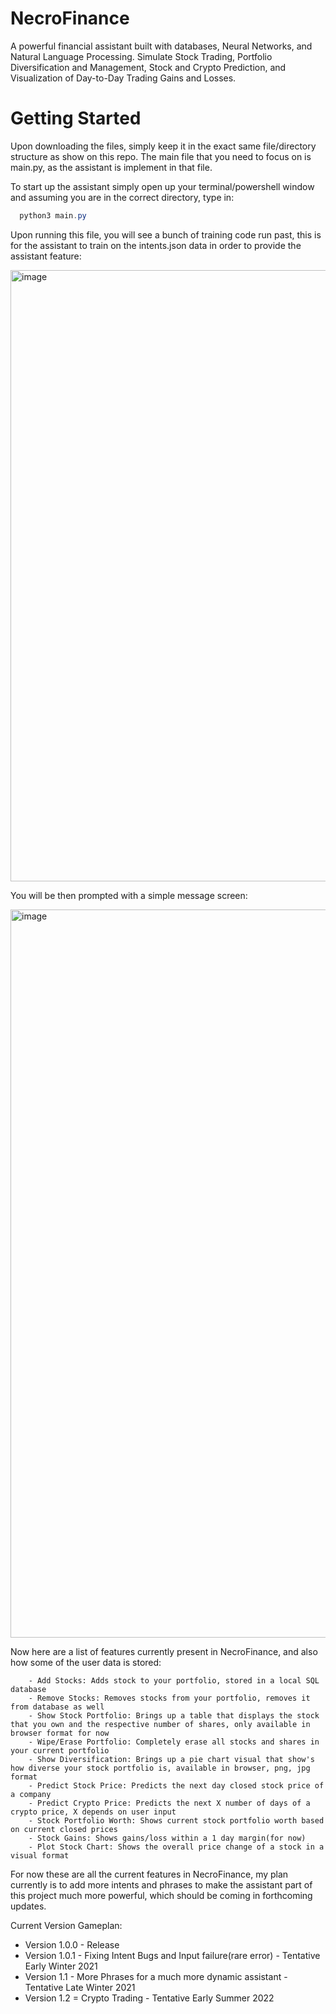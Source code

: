 # NecroFinance

A powerful financial assistant built with databases, Neural Networks, and Natural Language Processing. Simulate Stock Trading, Portfolio Diversification and Management, Stock and Crypto Prediction, and Visualization of Day-to-Day Trading Gains and Losses.



# Getting Started 

Upon downloading the files, simply keep it in the exact same file/directory structure as show on this repo. The main file that you need to focus on is main.py, as the assistant is implement in that file. 

To start up the assistant simply open up your terminal/powershell window and assuming you are in the correct directory, type in:

```powershell
  python3 main.py
```

Upon running this file, you will see a bunch of training code run past, this is for the assistant to train on the intents.json data in order to provide the assistant feature:

<img width="978" alt="image" src="https://user-images.githubusercontent.com/25334323/142426106-9ed683cb-d427-4408-a156-599815e7d087.png">

You will be then prompted with a simple message screen: 

<img width="1165" alt="image" src="https://user-images.githubusercontent.com/25334323/142426559-867c5359-040d-40da-b4b2-ce486ba42f6e.png">

Now here are a list of features currently present in NecroFinance, and also how some of the user data is stored: 

        - Add Stocks: Adds stock to your portfolio, stored in a local SQL database
        - Remove Stocks: Removes stocks from your portfolio, removes it from database as well
        - Show Stock Portfolio: Brings up a table that displays the stock that you own and the respective number of shares, only available in browser format for now
        - Wipe/Erase Portfolio: Completely erase all stocks and shares in your current portfolio
        - Show Diversification: Brings up a pie chart visual that show's how diverse your stock portfolio is, available in browser, png, jpg format
        - Predict Stock Price: Predicts the next day closed stock price of a company
        - Predict Crypto Price: Predicts the next X number of days of a crypto price, X depends on user input
        - Stock Portfolio Worth: Shows current stock portfolio worth based on current closed prices
        - Stock Gains: Shows gains/loss within a 1 day margin(for now)
        - Plot Stock Chart: Shows the overall price change of a stock in a visual format
      
For now these are all the current features in NecroFinance, my plan currently is to add more intents and phrases to make the assistant part of this project much more powerful, which should be coming in forthcoming updates. 

Current Version Gameplan:

 -  Version 1.0.0 - Release
 -  Version 1.0.1 - Fixing Intent Bugs and Input failure(rare error) - Tentative Early Winter 2021
 -  Version 1.1 - More Phrases for a much more dynamic assistant - Tentative Late Winter 2021
 -  Version 1.2 = Crypto Trading - Tentative Early Summer 2022
